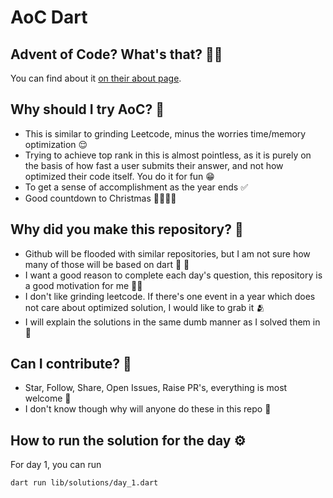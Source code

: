 # AoC Dart

## Advent of Code? What's that? 🤷‍♂️

You can find about it [on their about page](https://adventofcode.com/2022/about).

## Why should I try AoC? 🤔

- This is similar to grinding Leetcode, minus the worries time/memory optimization 😌
- Trying to achieve top rank in this is almost pointless, as it is purely on the basis of how fast a user submits their answer, and not how optimized their code itself. You do it for fun 😁
- To get a sense of accomplishment as the year ends ✅
- Good countdown to Christmas 🎄🧑🏼‍🎄

## Why did you make this repository? 🤥

- Github will be flooded with similar repositories, but I am not sure how many of those will be based on dart 🌊 🎯
- I want a good reason to complete each day's question, this repository is a good motivation for me 🏃‍♂️
- I don't like grinding leetcode. If there's one event in a year which does not care about optimized solution, I would like to grab it 🫂
- I will explain the solutions in the same dumb manner as I solved them in 🤡

## Can I contribute? 🥺

- Star, Follow, Share, Open Issues, Raise PR's, everything is most welcome 🤩
- I don't know though why will anyone do these in this repo 🫤

## How to run the solution for the day ⚙️

For day 1, you can run

```bash
dart run lib/solutions/day_1.dart
```
